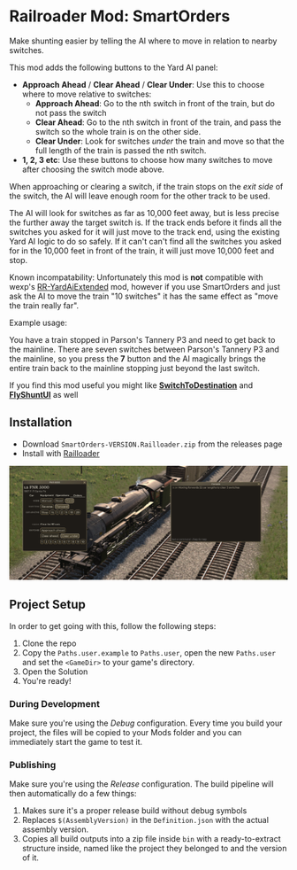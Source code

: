 # Railroader Mod: SmartOrders

Make shunting easier by telling the AI where to move in relation to nearby switches.

This mod adds the following buttons to the Yard AI panel:

* **Approach Ahead** / **Clear Ahead** / **Clear Under**: Use this to choose where to move relative to switches:
  * **Approach Ahead**: Go to the nth switch in front of the train, but do not pass the switch
  * **Clear Ahead**: Go to the nth switch in front of the train, and pass the switch so the whole train is on the other side.
  * **Clear Under**: Look for switches _under_ the train and move so that the full length of the train is passed the nth switch.
* **1, 2, 3 etc**: Use these buttons to choose how many switches to move after choosing the switch mode above.

When approaching or clearing a switch, if the train stops on the _exit side_ of the switch, the AI will leave enough room for the other track to be used.

The AI will look for switches as far as 10,000 feet away, but is less precise the further away the target switch is. If the track ends before it finds all the switches you asked for it will just move to the track end, using the existing Yard AI logic to do so safely. If it can't can't find all the switches you asked for in the 10,000 feet in front of the train, it will just move 10,000 feet and stop.

Known incompatability: Unfortunately this mod is **not** compatible with wexp's [RR-YardAiExtended](https://github.com/wexp/RR-YardAiExtended) mod, however if you use SmartOrders and just ask the AI to move the train "10 switches" it has the same effect as "move the train really far".

Example usage:

You have a train stopped in Parson's Tannery P3 and need to get back to the mainline. There are seven switches between Parson's Tannery P3 and the mainline, so you press the **7** button and the AI magically brings the entire train back to the mainline stopping just beyond the last switch.

If you find this mod useful you might like **[SwitchToDestination](https://github.com/peterellisjones/Railroader-SwitchToDestination)** and **[FlyShuntUI](https://github.com/peterellisjones/Railroader-FlyShuntUI)** as well

## Installation

* Download `SmartOrders-VERSION.Railloader.zip` from the releases page
* Install with [Railloader]([https://www.nexusmods.com/site/mods/21](https://railroader.stelltis.ch/))

![screenshot](./Capture.PNG)

## Project Setup

In order to get going with this, follow the following steps:

1. Clone the repo
2. Copy the `Paths.user.example` to `Paths.user`, open the new `Paths.user` and set the `<GameDir>` to your game's directory.
3. Open the Solution
4. You're ready!

### During Development
Make sure you're using the _Debug_ configuration. Every time you build your project, the files will be copied to your Mods folder and you can immediately start the game to test it.

### Publishing
Make sure you're using the _Release_ configuration. The build pipeline will then automatically do a few things:

1. Makes sure it's a proper release build without debug symbols
1. Replaces `$(AssemblyVersion)` in the `Definition.json` with the actual assembly version.
1. Copies all build outputs into a zip file inside `bin` with a ready-to-extract structure inside, named like the project they belonged to and the version of it.

